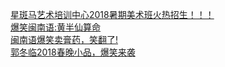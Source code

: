   
[星斑马艺术培训中心2018暑期美术班火热招生！！！](http://www.dianyue.me/archives/778/77876xnkqh5r9fzn/)  
[爆笑闽南语:黄半仙算命](http://www.dianyue.me/archives/834/j24uieyxk12vzeib/)  
[闽南语爆笑卖膏药，笑翻了!](http://www.dianyue.me/archives/834/o02c44vhk68els5y/)  
[郭冬临2018春晚小品，爆笑来袭](http://www.dianyue.me/archives/835/p0rrphjin21rzepu/)